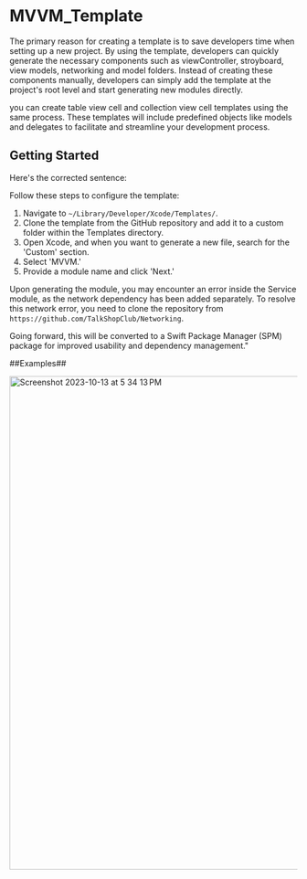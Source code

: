 # MVVM_Template
The primary reason for creating a template is to save developers time when setting up a new project. By using the template, developers can quickly generate the necessary components such as viewController, stroyboard, view models, networking and model folders. Instead of creating these components manually, developers can simply add the template at the project's root level and start generating new modules directly.

you can create table view cell and collection view cell templates using the same process. These templates will include predefined objects like models and delegates to facilitate and streamline your development process.

## Getting Started

Here's the corrected sentence:

Follow these steps to configure the template:

1. Navigate to `~/Library/Developer/Xcode/Templates/`.
2. Clone the template from the GitHub repository and add it to a custom folder within the Templates directory.
3. Open Xcode, and when you want to generate a new file, search for the 'Custom' section.
4. Select 'MVVM.'
5. Provide a module name and click 'Next.'

Upon generating the module, you may encounter an error inside the Service module, as the network dependency has been added separately. To resolve this network error, you need to clone the repository from `https://github.com/TalkShopClub/Networking`.

Going forward, this will be converted to a Swift Package Manager (SPM) package for improved usability and dependency management."

##Examples##

<img width="864" alt="Screenshot 2023-10-13 at 5 34 13 PM" src="https://github.com/TalkShopClub/MVVM_Template/assets/145959353/033d58c6-bc37-47c2-abe1-1369ea046dae">

